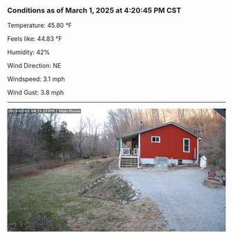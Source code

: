 ### Conditions as of March 1, 2025 at 4:20:45 PM CST 

Temperature: 45.80 &deg;F

Feels like: 44.83 &deg;F

Humidity: 42%

Wind Direction: NE

Windspeed: 3.1 mph

Wind Gust: 3.8 mph

---

<img src="./images/latest.jpeg"/>

